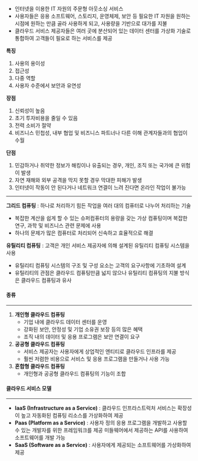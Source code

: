 - 인터넷을 이용한 IT 자원의 주문형 아웃소싱 서비스
- 사용자들은 응용 소프트웨어, 스토리지, 운영체제, 보안 등 필요한 IT 자원을 원하는 시점에 원하는 만큼 골라 사용하게 되고, 사용량을 기반으로 대가를 지불
- 클라우드 서비스 제공자들은 여러 곳에 분산되어 있는 데이터 센터를 가상화 기술로 통합하여 고객들이 필요로 하는 서비스를 제공

**특징**
1. 사용의 용이성
2. 접근성
3. 다중 역할
4. 사용자 수준에서 보안과 유연성

**장점**
1. 신뢰성이 높음
2. 초기 투자비용을 줄일 수 있음
3. 전력 소비가 절약
4. 비즈니스 민첩성, 내부 협업 및 비즈니스 파트너나 다른 이해 관계자들과의 협업이 수월

**단점**
1. 민감하거나 취약한 정보가 해킹이나 유출되는 경우, 개인, 조직 또는 국가에 큰 위험이 발생
2. 자연 재해와 외부 공격을 막지 못할 경우 막대한 피해가 발생
3. 인터넷이 작동이 안 된다거나 네트워크 연결이 느려 진다면 온라인 작업이 불가능
---

**그리드 컴퓨팅** : 하나로 처리하기 힘든 작업을 여러 대의 컴퓨터로 나누어 처리하는 기술
- 복잡한 계산을 쉽게 할 수 있는 슈퍼컴퓨터의 용량을 갖는 가상 컴퓨팅이며 복잡한 연구, 과학 및 비즈니스 관련 문제에 사용
- 하나의 문제가 많은 컴퓨터로 처리되어 신속하고 효율적으로 해결

**유틸리티 컴퓨팅** : 고객은 개인 서비스 제공자에 의해 설계된 유틸리티 컴퓨팅 시스템을 사용
- 유틸리티 컴퓨팅 시스템의 구조 및 구성 요소는 고객의 요구사항에 기초하여 설계
- 유틸리티의 관점은 클라우드 컴퓨팅만큼 넓지 않으나 유틸리티 컴퓨팅의 지불 방식은 클라우드 컴퓨팅과 유사

#### 종류
---
1. **개인형 클라우드 컴퓨팅**
	- 기업 내에 클라우드 데이터 센터를 운영
	- 강화된 보안, 안정성 및 기업 소유권 보장 등의 많은 혜택
	- 조직 내의 데이터 및 응용 프로그램은 보안 연결이 요구
2. **공공형 클라우드 컴퓨팅**
	- 서비스 제공자는 사용자에게 상업적인 엔티티로 클라우드 인프라를 제공
	- 훨씬 저렴한 비용으로 서비스 및 응용 프로그램을 만들거나 사용 가능
3. **혼합형 클라우드 컴퓨팅**
	- 개인형과 공공형 클라우드 컴퓨팅의 기능이 조합

#### 클라우드 서비스 모델
---
- **IaaS (Infrastructure as a Service)** : 클라우드 인프라스트럭처 서비스는 확장성이 높고 자동화된 컴퓨팅 리소스를 가상화하여 제공
- **Paas (Platform as a Service)** : 사용자 정의 응용 프로그램을 개발하고 사용할 수 있는 개발자를 위한 프레임워크를 제공
	미들웨어에서 제공하는 API를 사용하여 소프트웨어를 개발 가능
- **SaaS (Software as a Service)** : 사용자에게 제공되는 소프트웨어를 가상화하여 제공